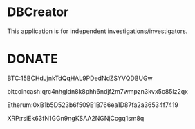 # DBCreator
This application is for independent investigations/investigators.

# DONATE
BTC:15BCHdJjnkTdQqHAL9PDedNdZSYVQDBUGw

bitcoincash:qrc4nhgldn8k8phh6ndjf2m7wmpzn3kvx5c85lz2qx

Etherum:0xB1b5D523b6f509E1B766ea1D87fa2a36534f7419

XRP:rsiEk63fN1GGn9ngKSAA2NGNjCcgq1sm8q

